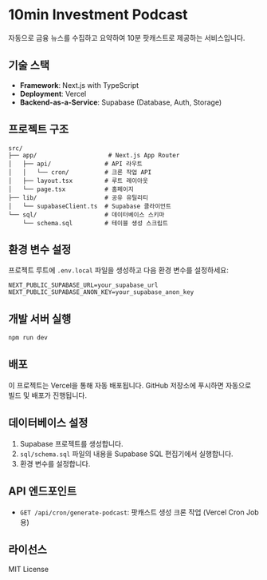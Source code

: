 # 10min Investment Podcast

자동으로 금융 뉴스를 수집하고 요약하여 10분 팟캐스트로 제공하는 서비스입니다.

## 기술 스택

- **Framework**: Next.js with TypeScript
- **Deployment**: Vercel
- **Backend-as-a-Service**: Supabase (Database, Auth, Storage)

## 프로젝트 구조

```
src/
├── app/                    # Next.js App Router
│   ├── api/               # API 라우트
│   │   └── cron/          # 크론 작업 API
│   ├── layout.tsx         # 루트 레이아웃
│   └── page.tsx           # 홈페이지
├── lib/                   # 공유 유틸리티
│   └── supabaseClient.ts  # Supabase 클라이언트
└── sql/                   # 데이터베이스 스키마
    └── schema.sql         # 테이블 생성 스크립트
```

## 환경 변수 설정

프로젝트 루트에 `.env.local` 파일을 생성하고 다음 환경 변수를 설정하세요:

```env
NEXT_PUBLIC_SUPABASE_URL=your_supabase_url
NEXT_PUBLIC_SUPABASE_ANON_KEY=your_supabase_anon_key
```

## 개발 서버 실행

```bash
npm run dev
```

## 배포

이 프로젝트는 Vercel을 통해 자동 배포됩니다. GitHub 저장소에 푸시하면 자동으로 빌드 및 배포가 진행됩니다.

## 데이터베이스 설정

1. Supabase 프로젝트를 생성합니다.
2. `sql/schema.sql` 파일의 내용을 Supabase SQL 편집기에서 실행합니다.
3. 환경 변수를 설정합니다.

## API 엔드포인트

- `GET /api/cron/generate-podcast`: 팟캐스트 생성 크론 작업 (Vercel Cron Job용)

## 라이선스

MIT License

